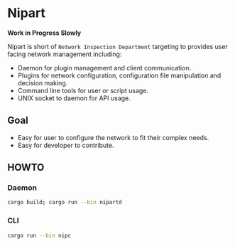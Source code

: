 # Nipart

**Work in Progress Slowly**

Nipart is short of `Network Inspection Department` targeting to provides user
facing network management including:
 * Daemon for plugin management and client communication.
 * Plugins for network configuration, configuration file manipulation and
   decision making.
 * Command line tools for user or script usage.
 * UNIX socket to daemon for API usage.

## Goal

* Easy for user to configure the network to fit their complex needs.
* Easy for developer to contribute.

## HOWTO

### Daemon

```sh
cargo build; cargo run --bin nipartd
```

### CLI

```sh
cargo run --bin nipc
```
